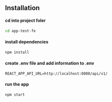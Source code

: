 ## Installation

#### cd into project foler
```sh
cd app-test-fe
```

#### install dependencies
```sh
npm install
```

#### create .env file and add information to .env
 `REACT_APP_API_URL=http://localhost:8000/api/v1/`

#### run the app
```sh
npm start
```
